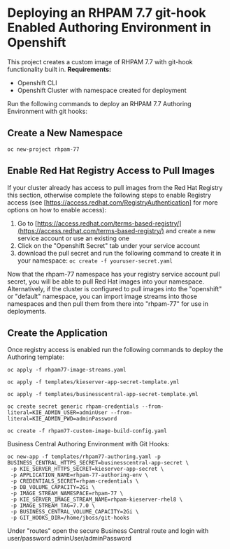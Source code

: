 
# Deploying an RHPAM 7.7 git-hook Enabled Authoring Environment in Openshift

This project creates a custom image of RHPAM 7.7 with git-hook functionality built in.
**Requirements:**
- Openshift CLI
- Openshift Cluster with namespace created for deployment

Run the following commands to deploy an RHPAM 7.7 Authoring Environment with git hooks:

## Create a New Namespace

    oc new-project rhpam-77
## Enable Red Hat Registry Access to Pull Images
If your cluster already has access to pull images from the Red Hat Registry this section, otherwise complete the following steps to enable Registry access (see [https://access.redhat.com/RegistryAuthentication] for more options on how to enable access):

1. Go to [https://access.redhat.com/terms-based-registry/](https://access.redhat.com/terms-based-registry/) and create a new service account or use an existing one
2. Click on the "Openshift Secret" tab under your service account
3. download the pull secret and run the following command to create it in your namespace: `oc create -f youruser-secret.yaml`

Now that the rhpam-77 namespace has your registry service account pull secret, you will be able to pull Red Hat images into your namespace. Alternatively, if the cluster is configured to pull images into the "openshift" or "default" namespace, you can import image streams into those namespaces and then pull them from there into "rhpam-77" for use in deployments.

## Create the Application
Once registry access is enabled run the following commands to deploy the Authoring template:

    oc apply -f rhpam77-image-streams.yaml

    oc apply -f templates/kieserver-app-secret-template.yml

    oc apply -f templates/businesscentral-app-secret-template.yml

    oc create secret generic rhpam-credentials --from-literal=KIE_ADMIN_USER=adminUser --from-literal=KIE_ADMIN_PWD=adminPassword

    oc create -f rhpam77-custom-image-build-config.yaml

Business Central Authoring Environment with Git Hooks:

    oc new-app -f templates/rhpam77-authoring.yaml -p BUSINESS_CENTRAL_HTTPS_SECRET=businesscentral-app-secret \
	 -p KIE_SERVER_HTTPS_SECRET=kieserver-app-secret \
	 -p APPLICATION_NAME=rhpam-77-authoring-env \
	 -p CREDENTIALS_SECRET=rhpam-credentials \
	 -p DB_VOLUME_CAPACITY=2Gi \
	 -p IMAGE_STREAM_NAMESPACE=rhpam-77 \
	 -p KIE_SERVER_IMAGE_STREAM_NAME=rhpam-kieserver-rhel8 \
	 -p IMAGE_STREAM_TAG=7.7.0 \
	 -p BUSINESS_CENTRAL_VOLUME_CAPACITY=2Gi \
	 -p GIT_HOOKS_DIR=/home/jboss/git-hooks

Under "routes" open the secure Business Central route and login with user/password adminUser/adminPassword
